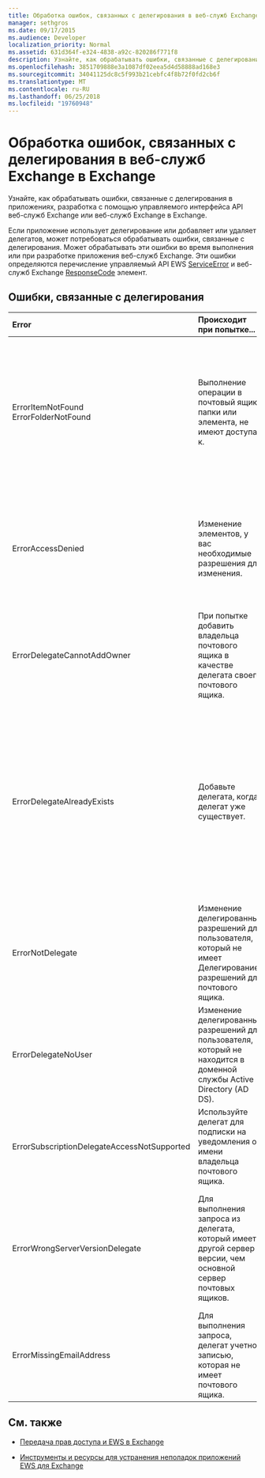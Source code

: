 ```yaml
---
title: Обработка ошибок, связанных с делегирования в веб-служб Exchange в Exchange
manager: sethgros
ms.date: 09/17/2015
ms.audience: Developer
localization_priority: Normal
ms.assetid: 631d364f-e324-4838-a92c-820286f771f8
description: Узнайте, как обрабатывать ошибки, связанные с делегирования в приложениях, разработка с помощью управляемого интерфейса API веб-служб Exchange или веб-служб Exchange в Exchange.
ms.openlocfilehash: 3851709888e3a1087df02eea5d4d58888ad168e3
ms.sourcegitcommit: 34041125dc8c5f993b21cebfc4f8b72f0fd2cb6f
ms.translationtype: MT
ms.contentlocale: ru-RU
ms.lasthandoff: 06/25/2018
ms.locfileid: "19760948"
---
```

# <a name="handling-delegation-related-errors-in-ews-in-exchange"></a>Обработка ошибок, связанных с делегирования в веб-служб Exchange в Exchange

Узнайте, как обрабатывать ошибки, связанные с делегирования в приложениях, разработка с помощью управляемого интерфейса API веб-служб Exchange или веб-служб Exchange в Exchange.
  
Если приложение использует делегирование или добавляет или удаляет делегатов, может потребоваться обрабатывать ошибки, связанные с делегирования. Может обрабатывать эти ошибки во время выполнения или при разработке приложения веб-служб Exchange. Эти ошибки определяются перечисление управляемый API EWS [ServiceError](http://msdn.microsoft.com/EN-US/library/microsoft.exchange.webservices.data.serviceerror%28v=exchg.80%29.aspx) и веб-служб Exchange [ResponseCode](http://msdn.microsoft.com/library/4b84d670-74c9-4d6d-84e7-f0a9f76f0d93%28Office.15%29.aspx) элемент. 
  
## <a name="delegation-related-errors"></a>Ошибки, связанные с делегирования

|**Error**|**Происходит при попытке...**|**Обработать его с...**|
|:-----|:-----|:-----|
|ErrorItemNotFound  <br/> ErrorFolderNotFound  <br/> |Выполнение операции в почтовый ящик, папки или элемента, не имеют доступа к.  <br/> |Обновление разрешений делегата, чтобы они могли получить доступ к папке или элемента путем вызова метода управляемый API EWS [UpdateDelegates](http://msdn.microsoft.com/EN-US/library/microsoft.exchange.webservices.data.exchangeservice.updatedelegates%28v=exchg.80%29.aspx) или операции [UpdateDelegate](http://msdn.microsoft.com/library/03f618ac-ad1a-4772-9b81-c5bb0f12d6ab%28Office.15%29.aspx) EWS и затем Повтор запроса.  <br/> |
|ErrorAccessDenied  <br/> |Изменение элементов, у вас необходимые разрешения для изменения.  <br/> |Обновление делегированных разрешений путем вызова метода управляемый API EWS **UpdateDelegate** или операции **UpdateDelegate** EWS и затем Повтор запроса.  <br/> |
|ErrorDelegateCannotAddOwner  <br/> |При попытке добавить владельца почтового ящика в качестве делегата своего почтового ящика.  <br/> |[Добавление другого пользователя в качестве делегата](how-to-add-and-remove-delegates-by-using-ews-in-exchange.md), не владельца почтового ящика.  <br/> |
|ErrorDelegateAlreadyExists  <br/> |Добавьте делегата, когда делегат уже существует.  <br/> |Так как делегат уже существует для владельца почтового ящика не выполняет никаких действий. Или, если вы пытаетесь изменить разрешения для существующего делегата, а затем с помощью метода **UpdateDelegates** или **UpdateDelegate** операции.  <br/> |
|ErrorNotDelegate  <br/> |Изменение делегированных разрешений для пользователя, который не имеет Делегирование разрешений для почтового ящика.  <br/> |[Добавление пользователя в качестве делегата](how-to-add-and-remove-delegates-by-using-ews-in-exchange.md) для почтового ящика, прежде чем обновить или удалить их разрешения.  <br/> |
|ErrorDelegateNoUser  <br/> |Изменение делегированных разрешений для пользователя, который не находится в доменной службы Active Directory (AD DS).  <br/> |Создание пользователя в Доменных службах Active Directory или исправление делегат сведения в запросе.  <br/> |
|ErrorSubscriptionDelegateAccessNotSupported  <br/> |Используйте делегат для подписки на уведомления от имени владельца почтового ящика.  <br/> |Подписка на уведомления в качестве владельца почтового ящика.  <br/> |
|ErrorWrongServerVersionDelegate  <br/> |Для выполнения запроса из делегата, который имеет другой сервер версии, чем основной сервер почтовых ящиков.  <br/> |С помощью делегата или добавления делегата, почтовый ящик которого имеется та же версия сервера в качестве владельца почтового ящика.  <br/> |
|ErrorMissingEmailAddress  <br/> |Для выполнения запроса, делегат учетной записью, которая не имеет почтового ящика.  <br/> |Добавление почтового ящика представителя учетной записи.  <br/> |
   
## <a name="see-also"></a>См. также


- [Передача прав доступа и EWS в Exchange](delegate-access-and-ews-in-exchange.md)
    
- [Инструменты и ресурсы для устранения неполадок приложений EWS для Exchange](tools-and-resources-for-troubleshooting-ews-applications-for-exchange.md)
    

